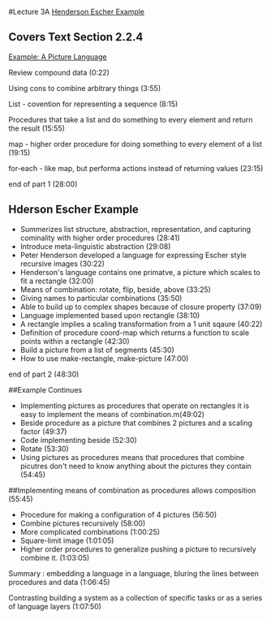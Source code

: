 #Lecture 3A
[Henderson Escher Example](http://ocw.mit.edu/courses/electrical-engineering-and-computer-science/6-001-structure-and-interpretation-of-computer-programs-spring-2005/video-lectures/3a-henderson-escher-example/)

## Covers Text Section 2.2.4
[Example: A Picture Language](http://mitpress.mit.edu/sicp/full-text/book/book-Z-H-4.html#%_toc_%_sec_2.2.4)

Review compound data (0:22)

Using cons to combine arbitrary things (3:55)

List - covention for representing a sequence (8:15)

Procedures that take a list and do something to every element and return the result (15:55)

map - higher order procedure for doing something to every element of a list (19:15)

for-each - like map, but performa actions instead of returning values (23:15)

end of part 1 (28:00)


## Hderson Escher Example 
* Summerizes list structure, abstraction, representation, and capturing cominality with higher order procedures (28:41)
* Introduce meta-linguistic abstraction (29:08)
* Peter Henderson developed a language for expressing Escher style recursive images (30:22)
* Henderson's language contains one primatve, a picture which scales to fit a rectangle (32:00)
* Means of combination: rotate, flip, beside, above (33:25)
* Giving names to particular combinations (35:50)
* Able to build up to complex shapes because of closure property (37:09)
* Language implemented based upon rectangle (38:10)
* A rectangle implies a scaling transformation from a 1 unit sqaure (40:22)
* Definition of procedure coord-map which returns a function to scale points within a rectangle (42:30)
* Build a picture from a list of segments (45:30)
* How to use make-rectangle, make-picture (47:00)

end of part 2 (48:30)

##Example Continues
* Implementing pictures as procedures that operate on rectangles it is easy to implement the means of combination.m(49:02)
* Beside procedure as a picture that combines 2 pictures and a scaling factor (49:37)
* Code implementing beside (52:30)
* Rotate (53:30)
* Using pictures as procedures means that procedures that combine picutres don't need to know anything about the pictures they contain (54:45)
 
##Implementing means of combination as procedures allows composition (55:45)
* Procedure for making a configuration of 4 pictures (56:50)
* Combine pictures recursively (58:00)
* More complicated combinations (1:00:25)
* Square-limit image (1:01:05)
* Higher order procedures to generalize pushing a picture to recursively combine it. (1:03:05)

Summary : embedding a language in a language, bluring the lines between procedures and data (1:06:45)

Contrasting building a system as a collection of specific tasks or as a series of language layers (1:07:50)

